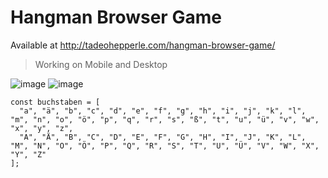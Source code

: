 # Hangman Browser Game
Available at http://tadeohepperle.com/hangman-browser-game/
<br>
> Working on Mobile and Desktop

![image](https://user-images.githubusercontent.com/62739623/174670573-f1d1d659-b74a-4fa2-90f2-f07bb89db3c5.png)
![image](https://user-images.githubusercontent.com/62739623/174670643-a1f1c419-53a0-4422-83a2-151b611b02df.png)


```
const buchstaben = [
  "a", "ä", "b", "c", "d", "e", "f", "g", "h", "i", "j", "k", "l", "m", "n", "o", "ö", "p", "q", "r", "s", "ß", "t", "u", "ü", "v", "w", "x", "y", "z",
  "A", "Ä", "B", "C", "D", "E", "F", "G", "H", "I", "J", "K", "L", "M", "N", "O", "Ö", "P", "Q", "R", "S", "T", "U", "Ü", "V", "W", "X", "Y", "Z"
];
```
